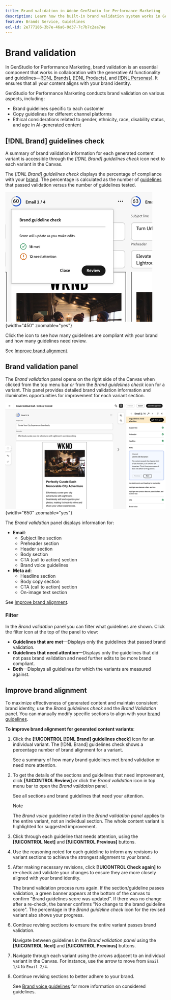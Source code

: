 ```yaml
---
title: Brand validation in Adobe GenStudio for Performance Marketing
description: Learn how the built-in brand validation system works in GenStudio for Performance Marketing.
feature: Brands Service, Guidelines
exl-id: 2e777186-3b7e-46a6-9d37-7c7b7c2aa7ae
---
```

# Brand validation

In GenStudio for Performance Marketing, brand validation is an essential component that works in collaboration with the generative AI functionality and guidelines—[[!DNL Brands]](/help/user-guide/guidelines/brands.md), [[!DNL Products]](/help/user-guide/guidelines/products.md), and [[!DNL Personas]](/help/user-guide/guidelines/personas.md). It ensures that all your content aligns with your brand identity.

GenStudio for Performance Marketing conducts brand validation on various aspects, including:

* Brand guidelines specific to each customer
* Copy guidelines for different channel platforms
* Ethical considerations related to gender, ethnicity, race, disability status, and age in AI-generated content

## [!DNL Brand] guidelines check

A summary of brand validation information for each generated content variant is accessible through the _[!DNL Brand] guidelines check_ icon next to each variant in the Canvas.

The _[!DNL Brand] guidelines check_ displays the percentage of compliance with your [brand](brands.md). The percentage is calculated as the number of [guidelines](overview.md) that passed validation versus the number of guidelines tested.

![[!DNL Brand] guidelines check](/help/assets/brand-guidelines-check.png){width="450" zoomable="yes"}

Click the icon to see how many guidelines are compliant with your brand and how many guidelines need review.

See [Improve brand alignment](#improve-brand-alignment).

## Brand validation panel

The _Brand validation_ panel opens on the right side of the Canvas when clicked from the top menu bar _or_ from the _Brand guidelines check_ icon for a variant. This panel provides detailed brand validation information and illuminates opportunities for improvement for each variant section.

![[!DNL Brand] validation panel](/help/assets/brand-validation-panel.png){width="650" zoomable="yes"}

The _Brand validation_ panel displays information for:

* **Email**:
  * Subject line section
  * Preheader section
  * Header section
  * Body section
  * CTA (call to action) section
  * Brand voice guidelines
* **Meta ad**:
  * Headline section
  * Body copy section
  * CTA (call to action) section
  * On-image text section

See [Improve brand alignment](#improve-brand-alignment).

### Filter

In the _Brand validation_ panel you can filter what guidelines are shown. Click the filter icon at the top of the panel to view:

* **Guidelines that are met**—Displays only the guidelines that passed brand validation.
* **Guidelines that need attention**—Displays only the guidelines that did not pass brand validation and need further edits to be more brand compliant.
* **Both**—Displays all guidelines for which the variants are measured against.

## Improve brand alignment

To maximize effectiveness of generated content and maintain consistent brand identity, use the _Brand guidelines check_ and the _Brand Validation_ panel. You can manually modify specific sections to align with your [brand guidelines](brands.md).

**To improve brand alignment for generated content variants**:

1. Click the **[!UICONTROL [!DNL Brand] guidelines check]** icon for an individual variant. The [!DNL Brand] guidelines check shows a percentage number of brand alignment for a variant.

   See a summary of how many brand guidelines met brand validation or need more attention.

1. To get the details of the sections and guidelines that need improvement, click **[!UICONTROL Review]** _or_ click the _Brand validation_ icon in top menu bar to open the _Brand validation_ panel.

   See all sections and brand guidelines that need your attention.

   >[!NOTE]
   >
   > The _Brand voice_ guideline noted in the _Brand validation panel_ applies to the entire variant, not an individual section. The whole content variant is highlighted for suggested improvement.

1. Click through each guideline that needs attention, using the **[!UICONTROL Next]** and **[!UICONTROL Previous]** buttons.

1. Use the reasoning noted for each guideline to inform any revisions to variant sections to achieve the strongest alignment to your brand.


1. After making necessary revisions, click **[!UICONTROL Check again]** to re-check and validate your changes to ensure they are more closely aligned with your brand identity.

   The brand validation process runs again. If the section/guideline passes validation, a green banner appears at the bottom of the canvas to confirm "Brand guidelines score was updated". If there was no change after a re-check, the banner confirms "No change to the brand guideline score". The percentage in the _Brand guideline check_ icon for the revised variant also shows your progress.

1. Continue revising sections to ensure the entire variant passes brand validation.

   Navigate between guidelines in the _Brand validation panel_ using the **[!UICONTROL Next]** and **[!UICONTROL Previous]** buttons.

1. Navigate through each variant using the arrows adjacent to an individual variant in the Canvas. For instance, use the arrow to move from `Email 1/4` to `Email 2/4`.
1. Continue revising sections to better adhere to your brand.

   See [Brand voice guidelines](/help/user-guide/guidelines/brands.md#brand-voice-guidelines) for more information on considered guidelines.
